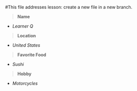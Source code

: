 #This file addresses lesson: create a new file in a new branch.

>**Name**
- _Learner Q_

>**Location**
- _United States_

>**Favorite Food**
- _Sushi_

>**Hobby**
- _Motorcycles_

